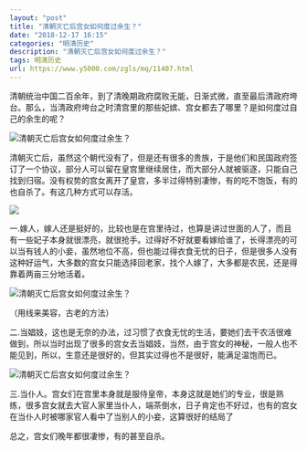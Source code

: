 ```yaml
---
layout: "post"
title: "清朝灭亡后宫女如何度过余生？"
date: "2018-12-17 16:15"
categories: "明清历史"
description: "清朝灭亡后宫女如何度过余生？"
tags: 明清历史
url: https://www.y5000.com/zgls/mq/11407.html
---
```






清朝统治中国二百余年，到了清晚期政府腐败无能，日渐式微，直至最后清政府垮台。那么，当清政府垮台之时清宫里的那些妃嫔、宫女都去了哪里？是如何度过自己的余生的呢？

![清朝灭亡后宫女如何度过余生？](/uploads/allimg/170119/6-1F11Z92213I7.JPG)

清朝灭亡后，虽然这个朝代没有了，但是还有很多的贵族，于是他们和民国政府签订了一个协议，部分人可以留在皇宫里继续居住，而大部分人就被驱逐，只能自己找到归宿。没有权势的宫女离开了皇宫，多半过得特别凄惨，有的吃不饱饭，有的也自杀了。有这几种方式可以存活。

![](https://img.y5000.com/uploads/allimg/170119/0930531464-0.jpg)

一.嫁人，嫁人还是挺好的，比较也是在宫里待过，也算是讲过世面的人了，而且有一些妃子本身就很漂亮，就很抢手。过得好不好就要看嫁给谁了，长得漂亮的可以当有钱人的小妾，虽然地位不高，但也能过得衣食无忧的日子，但是很多人没有这种好运气，大多数的宫女只能选择回老家，找个人嫁了，大多都是农民，还是得靠着两亩三分地活着。

![清朝灭亡后宫女如何度过余生？](/uploads/allimg/170119/6-1F11Z9232c28.JPG)

（用线来美容，古老的方法）

二.当娼妓，这也是无奈的办法，过习惯了衣食无忧的生活，要她们去干农活很难做到，所以当时出现了很多的宫女去当娼妓，当然，由于宫女的神秘，一般人也不能见到，所以，生意还是很好的，但其实过得也不是很好，能满足温饱而已。

![清朝灭亡后宫女如何度过余生？](/uploads/allimg/170119/6-1F11Z9240YW.JPG)

三.当仆人。宫女们在宫里本身就是服侍皇帝，本身这就是她们的专业，很是熟练，很多宫女就去大官人家里当仆人，端茶倒水，日子肯定也不好过，也有的宫女在当仆人时被哪家官人看中了当别人的小妾，这算很好的结局了

总之，宫女们晚年都很凄惨，有的甚至自杀。
